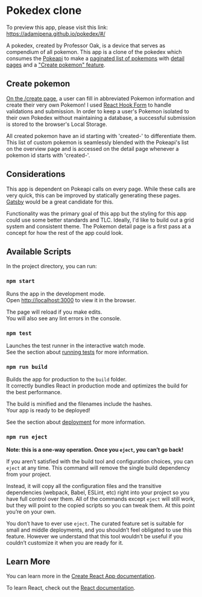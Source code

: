# Pokedex clone

To preview this app, please visit this link: https://adamjpena.github.io/pokedex/#/

A pokedex, created by Professor Oak, is a device that serves as compendium of all pokemon. This app is a clone of the pokedex which consumes the [Pokeapi](https://pokeapi.co/) to make a [paginated list of pokemons](https://adamjpena.github.io/pokedex/#/) with [detail pages](https://adamjpena.github.io/pokedex/#/detail/28) and a ["Create pokemon" feature](https://adamjpena.github.io/pokedex/#/create).

## Create pokemon

[On the /create page](https://adamjpena.github.io/pokedex/#/create), a user can fill in abbreviated Pokemon information and create their very own Pokemon! I used [React Hook Form](https://github.com/react-hook-form/react-hook-form) to handle validations and submission. In order to keep a user's Pokemon isolated to their own Pokedex without maintaining a database, a successful submission is stored to the browser's Local Storage.

All created pokemon have an id starting with 'created-' to differentiate them. This list of custom pokemon is seamlessly blended with the Pokeapi's list on the overview page and is accessed on the detail page whenever a pokemon id starts with 'created-'.

## Considerations

This app is dependent on Pokeapi calls on every page. While these calls are very quick, this can be improved by statically generating these pages. [Gatsby](https://github.com/gatsbyjs/gatsby) would be a great candidate for this.

Functionality was the primary goal of this app but the styling for this app could use some better standards and TLC. Ideally, I'd like to build out a grid system and consistent theme. The Pokemon detail page is a first pass at a concept for how the rest of the app could look.

## Available Scripts

In the project directory, you can run:

### `npm start`

Runs the app in the development mode.\
Open [http://localhost:3000](http://localhost:3000) to view it in the browser.

The page will reload if you make edits.\
You will also see any lint errors in the console.

### `npm test`

Launches the test runner in the interactive watch mode.\
See the section about [running tests](https://facebook.github.io/create-react-app/docs/running-tests) for more information.

### `npm run build`

Builds the app for production to the `build` folder.\
It correctly bundles React in production mode and optimizes the build for the best performance.

The build is minified and the filenames include the hashes.\
Your app is ready to be deployed!

See the section about [deployment](https://facebook.github.io/create-react-app/docs/deployment) for more information.

### `npm run eject`

**Note: this is a one-way operation. Once you `eject`, you can’t go back!**

If you aren’t satisfied with the build tool and configuration choices, you can `eject` at any time. This command will remove the single build dependency from your project.

Instead, it will copy all the configuration files and the transitive dependencies (webpack, Babel, ESLint, etc) right into your project so you have full control over them. All of the commands except `eject` will still work, but they will point to the copied scripts so you can tweak them. At this point you’re on your own.

You don’t have to ever use `eject`. The curated feature set is suitable for small and middle deployments, and you shouldn’t feel obligated to use this feature. However we understand that this tool wouldn’t be useful if you couldn’t customize it when you are ready for it.

## Learn More

You can learn more in the [Create React App documentation](https://facebook.github.io/create-react-app/docs/getting-started).

To learn React, check out the [React documentation](https://reactjs.org/).
